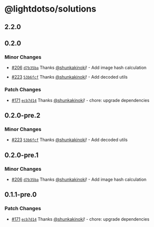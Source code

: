 # @lightdotso/solutions

## 2.2.0

## 0.2.0

### Minor Changes

- [#206](https://github.com/LightDotSo/LightDotSo/pull/206) [`d7b35ba`](https://github.com/LightDotSo/LightDotSo/commit/d7b35bae70c1abdcc4bbb42d3b393487a237fb5b) Thanks [@shunkakinoki](https://github.com/shunkakinoki)! - Add image hash calculation

- [#223](https://github.com/LightDotSo/LightDotSo/pull/223) [`53b6fcf`](https://github.com/LightDotSo/LightDotSo/commit/53b6fcf50bfe573a67b05cfb95256c748cd4e06c) Thanks [@shunkakinoki](https://github.com/shunkakinoki)! - Add decoded utils

### Patch Changes

- [#171](https://github.com/LightDotSo/LightDotSo/pull/171) [`ecb7d14`](https://github.com/LightDotSo/LightDotSo/commit/ecb7d148012f692ce0365d2c10b7163e99c8fe18) Thanks [@shunkakinoki](https://github.com/shunkakinoki)! - chore: upgrade dependencies

## 0.2.0-pre.2

### Minor Changes

- [#223](https://github.com/LightDotSo/LightDotSo/pull/223) [`53b6fcf`](https://github.com/LightDotSo/LightDotSo/commit/53b6fcf50bfe573a67b05cfb95256c748cd4e06c) Thanks [@shunkakinoki](https://github.com/shunkakinoki)! - Add decoded utils

## 0.2.0-pre.1

### Minor Changes

- [#206](https://github.com/LightDotSo/LightDotSo/pull/206) [`d7b35ba`](https://github.com/LightDotSo/LightDotSo/commit/d7b35bae70c1abdcc4bbb42d3b393487a237fb5b) Thanks [@shunkakinoki](https://github.com/shunkakinoki)! - Add image hash calculation

## 0.1.1-pre.0

### Patch Changes

- [#171](https://github.com/LightDotSo/LightDotSo/pull/171) [`ecb7d14`](https://github.com/LightDotSo/LightDotSo/commit/ecb7d148012f692ce0365d2c10b7163e99c8fe18) Thanks [@shunkakinoki](https://github.com/shunkakinoki)! - chore: upgrade dependencies
